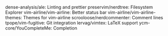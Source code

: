 dense-analysis/ale: Linting and prettier
preservim/nerdtree: Filesystem Explorer
vim-airline/vim-airline: Better status bar
vim-airline/vim-airline-themes: Themes for vim-airline
scrooloose/nerdcommenter: Comment lines
tpope/vim-fugitive: Git integration
lervag/vimtex: LaTeX support
ycm-core/YouCompleteMe: Completion
